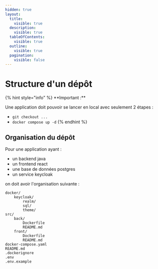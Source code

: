 ```yaml
---
hidden: true
layout:
  title:
    visible: true
  description:
    visible: true
  tableOfContents:
    visible: true
  outline:
    visible: true
  pagination:
    visible: false
---
```


# Structure d'un dépôt

{% hint style="info" %}
\*\*Important :\*\*

Une application doit pouvoir se lancer en local avec seulement 2 étapes :

* `git checkout ...`
* `docker compose up -d`
{% endhint %}

## Organisation du dépôt

Pour une application ayant :

* un backend java
* un frontend react
* une base de données postgres
* un service keycloak

on doit avoir l'organisation suivante :

```plaintext
docker/
    keycloak/
        realm/
        sql/
        theme/
src/
    back/
        Dockerfile
        README.md
    front/
        Dockerfile
        README.md
docker-compose.yaml
README.md
.dockerignore
.env
.env.example
```
